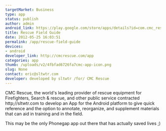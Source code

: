```yaml
--- 
targetMarket: Business
type: app
status: publish
author: admin
android_link: https://play.google.com/store/apps/details?id=com.cmc_rescue.rescue_field_guide&hl=en
title: Rescue Field Guide
date: 2012-05-25 16:03:51
permalink: /app/rescue-field-guide
devices: 
- android
developer_link: http://cmcrescue.com/app
categories: app
thumb: /uploads/v2/4fbfad6726fa7cmc-app-icon.png
slug: None
contact: eric@sltwtr.com
developer: developed by sltwtr /for/ CMC Rescue
---
```



CMC Rescue, the world's leading provider of rescue equipment for Firefighters, Search & rescue, and other public service contracted http;//sltwtr.com to develop an App for the Android platform to give quick reference and the option to annotate, reorganize, and supplement materials that can aid in training and in the field.  

This may be the only Phonegap app out there that has actually saved lives ;)
